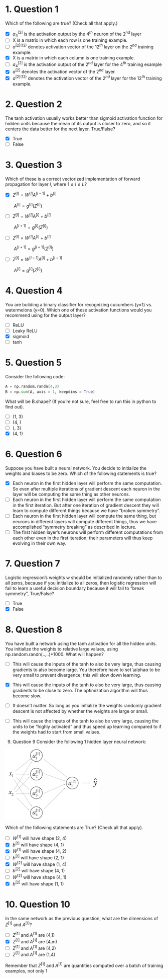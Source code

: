 # 1. Question 1
Which of the following are true? (Check all that apply.)

- [x] $a^{[2]}_4$ is the activation output by the $4^{th}$ neuron of the $2^{nd}$  layer
- [ ] X is a matrix in which each row is one training example.
- [ ] $a^{[2](12)}$ denotes activation vector of the $12^{th}$ layer on the $2^{nd}$ training example.
- [x] X is a matrix in which each column is one training example.
- [ ] $a^{[2]}_4$ is the activation output of the $2^{nd}$ layer for the $4^{th}$ training example
- [x] $a^{[2]}$ denotes the activation vector of the $2^{nd}$ layer.
- [x] $a^{[2](12)}$ denotes the activation vector of the $2^{nd}$ layer for the $12^{th}$  training example.

# 2. Question 2
The tanh activation usually works better than sigmoid activation function for hidden units because the mean of its output is closer to zero, and so it centers the data better for the next layer. True/False?

- [x] True
- [ ] False

# 3. Question 3
Which of these is a correct vectorized implementation of forward propagation for layer *l*, where $1 \leq l \leq L$?


- [x] $Z^{[l]} = W^{[l]} A^{[l-1]}+ b^{[l]}$

&nbsp;&nbsp;&nbsp;&nbsp;&nbsp;&nbsp;&nbsp;$A^{[l]} = g^{[l]}(Z^{[l]})$

- [ ] $Z^{[l]} = W^{[l]} A^{[l]}+ b^{[l]}$

&nbsp;&nbsp;&nbsp;&nbsp;&nbsp;&nbsp;&nbsp;$A^{[l+1]} = g^{[l]}(Z^{[l]})$

- [ ] $Z^{[l]} = W^{[l]} A^{[l]}+ b^{[l]}$

&nbsp;&nbsp;&nbsp;&nbsp;&nbsp;&nbsp;&nbsp;$A^{[l+1]} = g^{[l+1]}(Z^{[l]})$

- [ ] $Z^{[l]} = W^{[l-1]} A^{[l]}+ b^{[l-1]}$

&nbsp;&nbsp;&nbsp;&nbsp;&nbsp;&nbsp;&nbsp;$A^{[l]} = g^{[l]}(Z^{[l]})$

# 4. Question 4
You are building a binary classifier for recognizing cucumbers (y=1) vs. watermelons (y=0). Which one of these activation functions would you recommend using for the output layer?

- [ ] ReLU
- [ ] Leaky ReLU
- [x] sigmoid
- [ ] tanh

# 5. Question 5
Consider the following code:

```python
A = np.random.randn(4,3)
B = np.sum(A, axis = 1, keepdims = True)
```
What will be B.shape? (If you’re not sure, feel free to run this in python to find out).

- [ ] (1, 3)
- [ ] (4, )
- [ ] (, 3)
- [x] (4, 1)

# 6. Question 6
Suppose you have built a neural network. You decide to initialize the weights and biases to be zero. Which of the following statements is true?

- [x] Each neuron in the first hidden layer will perform the same computation. So even after multiple iterations of gradient descent each neuron in the layer will be computing the same thing as other neurons.
- [ ] Each neuron in the first hidden layer will perform the same computation in the first iteration. But after one iteration of gradient descent they will learn to compute different things because we have “broken symmetry”.
- [ ] Each neuron in the first hidden layer will compute the same thing, but neurons in different layers will compute different things, thus we have accomplished “symmetry breaking” as described in lecture.
- [ ] The first hidden layer’s neurons will perform different computations from each other even in the first iteration; their parameters will thus keep evolving in their own way.

# 7. Question 7
Logistic regression’s weights w should be initialized randomly rather than to all zeros, because if you initialize to all zeros, then logistic regression will fail to learn a useful decision boundary because it will fail to “break symmetry”, True/False?

- [ ] True
- [x] False

# 8. Question 8
You have built a network using the tanh activation for all the hidden units. You initialize the weights to relative large values, using np.random.randn(..,..)*1000. What will happen?

- [ ] This will cause the inputs of the tanh to also be very large, thus causing gradients to also become large. You therefore have to set \alphaα to be very small to prevent divergence; this will slow down learning.

- [X] This will cause the inputs of the tanh to also be very large, thus causing gradients to be close to zero. The optimization algorithm will thus become slow.

- [ ] It doesn’t matter. So long as you initialize the weights randomly gradient descent is not affected by whether the weights are large or small.

- [ ] This will cause the inputs of the tanh to also be very large, causing the units to be “highly activated” and thus speed up learning compared to if the weights had to start from small values.

9. Question 9
Consider the following 1 hidden layer neural network:

![](images/q-w3-shallow-neural-networks-3e301b40.png)

Which of the following statements are True? (Check all that apply).

- [ ] $W^{[1]}$ will have shape (2, 4)
- [x] $b^{[1]}$ will have shape (4, 1)
- [x] $W^{[1]}$ will have shape (4, 2)
- [ ] $b^{[1]}$ will have shape (2, 1)
- [x] $W^{[2]}$ will have shape (1, 4)
- [ ] $b^{[2]}$ will have shape (4, 1)
- [ ] $W^{[2]}$ will have shape (4, 1)
- [x] $b^{[2]}$ will have shape (1, 1)

# 10. Question 10
In the same network as the previous question, what are the dimensions of $Z^{[1]}$ and $A^{[1]}$?

- [ ] $Z^{[1]}$ and $A^{[1]}$ are (4,1)
- [X] $Z^{[1]}$ and $A^{[1]}$ are (4,m)
- [ ] $Z^{[1]}$ and $A^{[1]}$ are (4,2)
- [ ] $Z^{[1]}$ and $A^{[1]}$ are (1,4)

Remember that $Z^{[1]}$ and $A^{[1]}$ are quantities computed over a batch of training examples, not only 1

